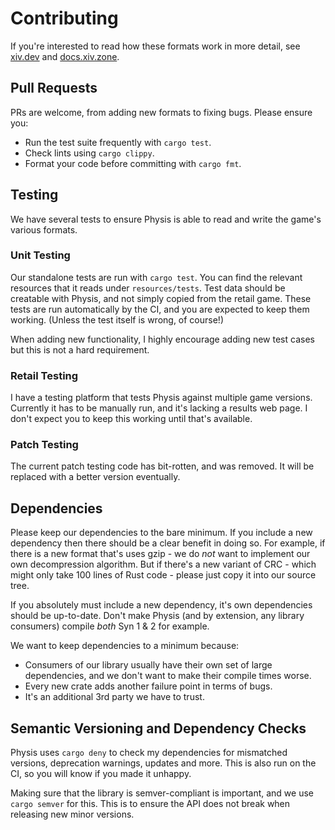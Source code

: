 # Contributing

If you're interested to read how these formats work in more detail, see [xiv.dev](https://xiv.dev/) and
[docs.xiv.zone](https://docs.xiv.zone).

## Pull Requests

PRs are welcome, from adding new formats to fixing bugs. Please ensure you:

* Run the test suite frequently with `cargo test`.
* Check lints using `cargo clippy`.
* Format your code before committing with `cargo fmt`.

## Testing

We have several tests to ensure Physis is able to read and write the game's various formats.

### Unit Testing

Our standalone tests are run with `cargo test`. You can find the relevant resources that it reads under `resources/tests`. Test data should be creatable with Physis, and not simply copied from the retail game. These tests are run automatically by the CI, and you are expected to keep them working. (Unless the test itself is wrong, of course!)

When adding new functionality, I highly encourage adding new test cases but this is not a hard requirement.

### Retail Testing

I have a testing platform that tests Physis against multiple game versions. Currently it has to be manually run, and it's lacking a results web page. I don't expect you to keep this working until that's available.

### Patch Testing

The current patch testing code has bit-rotten, and was removed. It will be replaced with a better version eventually.

## Dependencies

Please keep our dependencies to the bare minimum. If you include a new dependency then there should be a clear benefit in doing so. For example, if there is a new format that's uses gzip - we do _not_ want to implement our own decompression algorithm. But if there's a new variant of CRC - which might only take 100 lines of Rust code - please just copy it into our source tree.

If you absolutely must include a new dependency, it's own dependencies should be up-to-date. Don't make Physis (and by extension, any library consumers) compile _both_ Syn 1 & 2 for example.

We want to keep dependencies to a minimum because:
* Consumers of our library usually have their own set of large dependencies, and we don't want to make their compile times worse.
* Every new crate adds another failure point in terms of bugs.
* It's an additional 3rd party we have to trust.

## Semantic Versioning and Dependency Checks

Physis uses `cargo deny` to check my dependencies for mismatched versions, deprecation warnings, updates and more. This is also run on the CI, so you will know if you made it unhappy.

Making sure that the library is semver-compliant is important, and we use `cargo semver` for this. This is to ensure the API does not break when releasing new minor versions.
